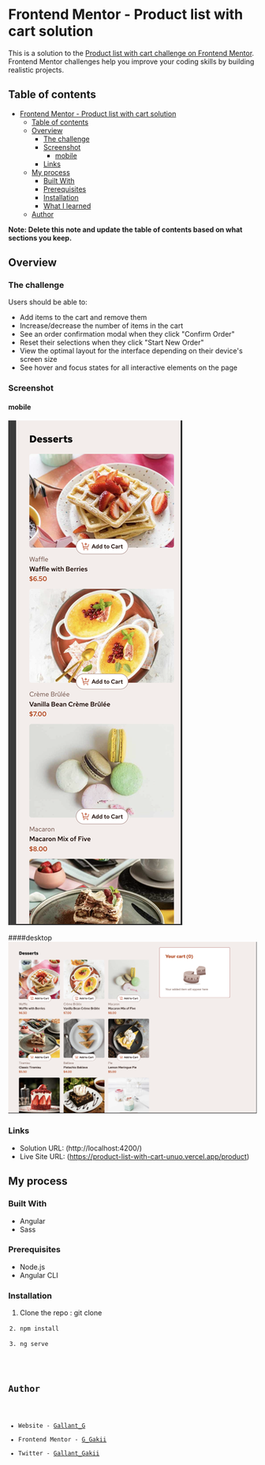# Frontend Mentor - Product list with cart solution

This is a solution to the [Product list with cart challenge on Frontend Mentor](https://www.frontendmentor.io/challenges/product-list-with-cart-5MmqLVAp_d). Frontend Mentor challenges help you improve your coding skills by building realistic projects.

## Table of contents

- [Frontend Mentor - Product list with cart solution](#frontend-mentor---product-list-with-cart-solution)
  - [Table of contents](#table-of-contents)
  - [Overview](#overview)
    - [The challenge](#the-challenge)
    - [Screenshot](#screenshot)
      - [mobile](#mobile)
    - [Links](#links)
  - [My process](#my-process)
    - [Built With](#built-with)
    - [Prerequisites](#prerequisites)
    - [Installation](#installation)
    - [What I learned](#what-i-learned)
  - [Author](#author)

**Note: Delete this note and update the table of contents based on what sections you keep.**

## Overview

### The challenge

Users should be able to:

- Add items to the cart and remove them
- Increase/decrease the number of items in the cart
- See an order confirmation modal when they click "Confirm Order"
- Reset their selections when they click "Start New Order"
- View the optimal layout for the interface depending on their device's screen size
- See hover and focus states for all interactive elements on the page

### Screenshot

#### mobile

![mobile display](https://github.com/G-Gakii/Product-list-with-cart/blob/main/public/screenshot/mobile.png)

####desktop
![desktop display](https://github.com/G-Gakii/Product-list-with-cart/blob/main/public/screenshot/desktop.png)

### Links

- Solution URL: (http://localhost:4200/)
- Live Site URL: (https://product-list-with-cart-unuo.vercel.app/product)

## My process

### Built With

- Angular
- Sass

### Prerequisites

- Node.js
- Angular CLI

### Installation

1. Clone the repo : git clone<code>
2. npm install
3. ng serve





## Author

- Website - [Gallant_G](https://www.your-site.com)
- Frontend Mentor - [G_Gakii](https://www.frontendmentor.io/profile/yourusername)
- Twitter - [Gallant_Gakii](https://www.twitter.com/yourusername)
